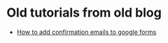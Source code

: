 # Old tutorials from old blog

- [How to add confirmation emails to google forms
](https://github.com/aniri/old_tutorials_from_old_blog/blob/master/How_to_add_confirmation_emails_to_google_forms.md)
